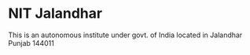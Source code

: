 # NIT Jalandhar






This is an autonomous institute under govt. of India located in Jalandhar Punjab 144011